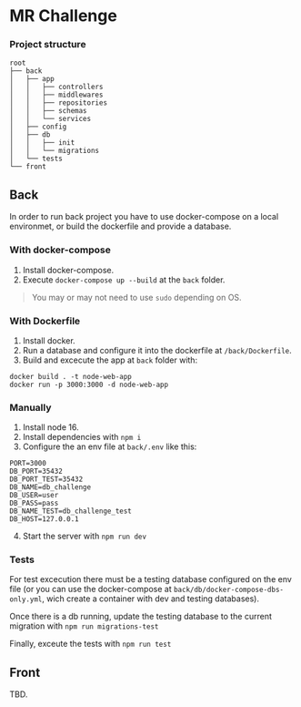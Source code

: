 # MR Challenge

### Project structure
```
root
├── back
│   ├── app
│   │   ├── controllers
│   │   ├── middlewares
│   │   ├── repositories
│   │   ├── schemas
│   │   └── services
│   ├── config
│   ├── db
│   │   ├── init
│   │   └── migrations
│   └── tests
└── front
```

## Back
In order to run back project you have to use docker-compose on a local environmet, or build the dockerfile and provide a database.

### With docker-compose
1. Install docker-compose.
2. Execute `docker-compose up --build` at the `back` folder.

> You may or may not need to use `sudo` depending on OS.

### With Dockerfile
1. Install docker.
2. Run a database and configure it into the dockerfile at `/back/Dockerfile`.
3. Build and excecute the app at `back` folder with:
```
docker build . -t node-web-app
docker run -p 3000:3000 -d node-web-app
```

### Manually
1. Install node 16.
2. Install dependencies with `npm i`
3. Configure the an env file at `back/.env` like this:
```
PORT=3000
DB_PORT=35432
DB_PORT_TEST=35432
DB_NAME=db_challenge
DB_USER=user
DB_PASS=pass
DB_NAME_TEST=db_challenge_test
DB_HOST=127.0.0.1
```
4. Start the server with `npm run dev`

### Tests
For test excecution there must be a testing database configured on the env file (or you can use the docker-compose at `back/db/docker-compose-dbs-only.yml`, wich create a container with dev and testing databases).

Once there is a db running, update the testing database to the current migration with `npm run migrations-test`

Finally, exceute the tests with `npm run test`

## Front
TBD.